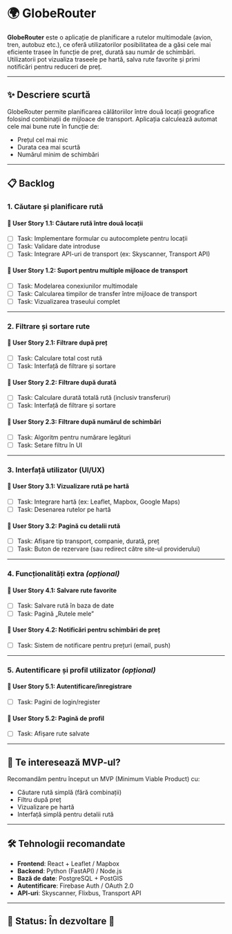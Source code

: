 # 🌍 GlobeRouter

**GlobeRouter** este o aplicație de planificare a rutelor multimodale (avion, tren, autobuz etc.), ce oferă utilizatorilor posibilitatea de a găsi cele mai eficiente trasee în funcție de preț, durată sau număr de schimbări. Utilizatorii pot vizualiza traseele pe hartă, salva rute favorite și primi notificări pentru reduceri de preț.

---

## ✨ Descriere scurtă

GlobeRouter permite planificarea călătoriilor între două locații geografice folosind combinații de mijloace de transport. Aplicația calculează automat cele mai bune rute în funcție de:

- Prețul cel mai mic
- Durata cea mai scurtă
- Numărul minim de schimbări

---

## 📋 Backlog

### 1. Căutare și planificare rută

#### 🧩 User Story 1.1: Căutare rută între două locații
- [ ] Task: Implementare formular cu autocomplete pentru locații
- [ ] Task: Validare date introduse
- [ ] Task: Integrare API-uri de transport (ex: Skyscanner, Transport API)

#### 🧩 User Story 1.2: Suport pentru multiple mijloace de transport
- [ ] Task: Modelarea conexiunilor multimodale
- [ ] Task: Calcularea timpilor de transfer între mijloace de transport
- [ ] Task: Vizualizarea traseului complet

---

### 2. Filtrare și sortare rute

#### 🧩 User Story 2.1: Filtrare după preț
- [ ] Task: Calculare total cost rută
- [ ] Task: Interfață de filtrare și sortare

#### 🧩 User Story 2.2: Filtrare după durată
- [ ] Task: Calculare durată totală rută (inclusiv transferuri)
- [ ] Task: Interfață de filtrare și sortare

#### 🧩 User Story 2.3: Filtrare după numărul de schimbări
- [ ] Task: Algoritm pentru numărare legături
- [ ] Task: Setare filtru în UI

---

### 3. Interfață utilizator (UI/UX)

#### 🧩 User Story 3.1: Vizualizare rută pe hartă
- [ ] Task: Integrare hartă (ex: Leaflet, Mapbox, Google Maps)
- [ ] Task: Desenarea rutelor pe hartă

#### 🧩 User Story 3.2: Pagină cu detalii rută
- [ ] Task: Afișare tip transport, companie, durată, preț
- [ ] Task: Buton de rezervare (sau redirect către site-ul providerului)

---

### 4. Funcționalități extra _(opțional)_

#### 🧩 User Story 4.1: Salvare rute favorite
- [ ] Task: Salvare rută în baza de date
- [ ] Task: Pagină „Rutele mele”

#### 🧩 User Story 4.2: Notificări pentru schimbări de preț
- [ ] Task: Sistem de notificare pentru prețuri (email, push)

---

### 5. Autentificare și profil utilizator _(opțional)_

#### 🧩 User Story 5.1: Autentificare/înregistrare
- [ ] Task: Pagini de login/register

#### 🧩 User Story 5.2: Pagină de profil
- [ ] Task: Afișare rute salvate

---

## 🚀 Te interesează MVP-ul?

Recomandăm pentru început un MVP (Minimum Viable Product) cu:
- Căutare rută simplă (fără combinații)
- Filtru după preț
- Vizualizare pe hartă
- Interfață simplă pentru detalii rută

---

## 🛠️ Tehnologii recomandate

- **Frontend**: React + Leaflet / Mapbox
- **Backend**: Python (FastAPI) / Node.js
- **Bază de date**: PostgreSQL + PostGIS
- **Autentificare**: Firebase Auth / OAuth 2.0
- **API-uri**: Skyscanner, Flixbus, Transport API

---

## 📌 Status: În dezvoltare 🚧
